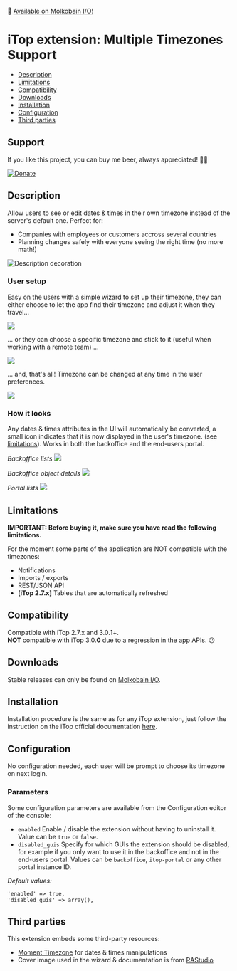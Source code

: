 👋 [Available on Molkobain I/O!](https://www.molkobain.com/product/multiple-timezones-support/)

# iTop extension: Multiple Timezones Support
* [Description](#description)
* [Limitations](#limitations)
* [Compatibility](#compatibility)
* [Downloads](#downloads)
* [Installation](#installation)
* [Configuration](#configuration)
* [Third parties](#third-parties)

## Support
If you like this project, you can buy me beer, always appreciated! 🍻😁

[![Donate](https://img.shields.io/static/v1?label=Donate&message=Molkobain%20I/O&color=green&style=flat&logo=paypal)](https://www.paypal.com/cgi-bin/webscr?cmd=_s-xclick&hosted_button_id=BZR88J33D4RG6&source=url)

## Description
Allow users to see or edit dates & times in their own timezone instead of the server's default one. Perfect for:

  * Companies with employees or customers accross several countries
  * Planning changes safely with everyone seeing the right time (no more math!)

![Description decoration](docs/mmts-wizard-01.png)

### User setup
Easy on the users with a simple wizard to set up their timezone, they can either choose to let the app find their timezone and adjust it when they travel...

![](docs/mmts-wizard-02-auto.png)

... or they can choose a specific timezone and stick to it (useful when working with a remote team) ...

![](docs/mmts-wizard-02-user.png)

... and, that's all! Timezone can be changed at any time in the user preferences.

![](docs/mmts-wizard-03.png)

### How it looks
Any dates & times attributes in the UI will automatically be converted, a small icon indicates that it is now displayed in the user's timezone. (see [limitations](#limitations)). Works in both the backoffice and the end-users portal.

*Backoffice lists*
![](docs/mmts-console-lists.png)

*Backoffice object details*
![](docs/mmts-console-fields.png)

*Portal lists*
![](docs/mmts-portal-lists.png)

## Limitations
**IMPORTANT: Before buying it, make sure you have read the following limitations.**

For the moment some parts of the application are NOT compatible with the timezones:

  * Notifications
  * Imports / exports
  * REST/JSON API
  * **[iTop 2.7.x]** Tables that are automatically refreshed

## Compatibility
Compatible with iTop 2.7.x and 3.0.**1**+. \
**NOT** compatible with iTop 3.0.**0** due to a regression in the app APIs. 😕

## Downloads
Stable releases can only be found on [Molkobain I/O](https://www.molkobain.com/product/multiple-timezones-support/).

## Installation
Installation procedure is the same as for any iTop extension, just follow the instruction on the iTop official documentation [here](https://www.itophub.io/wiki/page?id=extensions%3Ainstallation).

## Configuration
No configuration needed, each user will be prompt to choose its timezone on next login.

### Parameters
Some configuration parameters are available from the Configuration editor of the console:

  * `enabled` Enable / disable the extension without having to uninstall it. Value can be `true` or `false`.
  * `disabled_guis` Specify for which GUIs the extension should be disabled, for example if you only want to use it in the backoffice and not in the end-users portal. Values can be `backoffice`, `itop-portal` or any other portal instance ID.

*Default values:*
```
'enabled' => true,
'disabled_guis' => array(),
```

## Third parties
This extension embeds some third-party resources:

  * [Moment Timezone](https://momentjs.com/timezone/) for dates & times manipulations
  * Cover image used in the wizard & documentation is from [RAStudio](https://www.vectorstock.com/royalty-free-vectors/vectors-by_RAStudio)